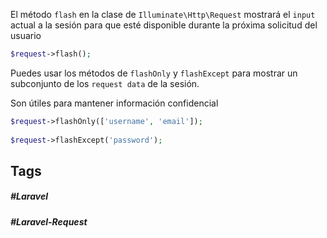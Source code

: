 El método `flash` en la clase de `Illuminate\Http\Request` mostrará el `input` actual a la sesión para que esté disponible durante la próxima solicitud del usuario

```php
$request->flash();
```

Puedes usar los métodos de `flashOnly` y `flashExcept` para mostrar un subconjunto de los `request data` de la sesión.

Son útiles para mantener información confidencial

```php
$request->flashOnly(['username', 'email']);
 
$request->flashExcept('password');
```
## Tags

##### #Laravel
##### #Laravel-Request